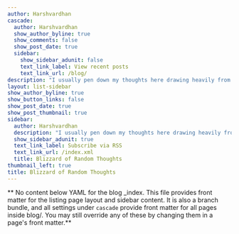 ```yaml
---
author: Harshvardhan
cascade:
  author: Harshvardhan
  show_author_byline: true
  show_comments: false
  show_post_date: true
  sidebar:
    show_sidebar_adunit: false
    text_link_label: View recent posts
    text_link_url: /blog/
description: "I usually pen down my thoughts here drawing heavily from anecdotes and personal experiences. You would also find some posts on working with R. Cross-listed on [R-bloggers](https://www.r-bloggers.com/blogs-list/)."
layout: list-sidebar
show_author_byline: true
show_button_links: false
show_post_date: true
show_post_thumbnail: true
sidebar:
  author: Harshvardhan
  description: "I usually pen down my thoughts here drawing heavily from anecdotes and personal experiences. You would also find some posts on working with R. Cross-listed on [R-bloggers](https://www.r-bloggers.com/blogs-list/)."
  show_sidebar_adunit: true
  text_link_label: Subscribe via RSS
  text_link_url: /index.xml
  title: Blizzard of Random Thoughts
thumbnail_left: true
title: Blizzard of Random Thoughts
---
```


** No content below YAML for the blog _index. This file provides front matter for the listing page layout and sidebar content. It is also a branch bundle, and all settings under `cascade` provide front matter for all pages inside blog/. You may still override any of these by changing them in a page's front matter.**
